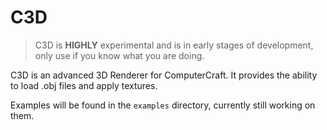 # C3D
> C3D is **HIGHLY** experimental and is in early stages
> of development, only use if you know what you are doing.

C3D is an advanced 3D Renderer for ComputerCraft.
It provides the ability to load .obj files and apply textures.

Examples will be found in the `examples` directory, currently still working on them.
